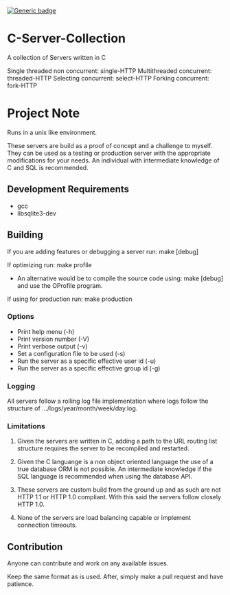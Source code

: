 [![Generic badge](https://img.shields.io/badge/development%20status-in%20development-red.svg "Development Status")](https://shields.io/)

# C-Server-Collection

A collection of Servers written in C

Single threaded non concurrent: single-HTTP
Multithreaded concurrent: threaded-HTTP
Selecting concurrent: select-HTTP
Forking concurrent: fork-HTTP

# Project Note

Runs in a unix like environment.

These servers are build as a proof of concept and a challenge to myself. They can be used as a testing or production server with the appropriate modifications for your needs. An individual with intermediate knowledge of C and SQL is recommended.

## Development Requirements

* gcc
* libsqlite3-dev

## Building

If you are adding features or debugging a server run: make [debug]

If optimizing run: make profile

* An alternative would be to compile the source code using: make [debug] and use the OProfile program.

If using for production run: make production

### Options

* Print help menu (-h)
* Print version number (-V)
* Print verbose output (-v)
* Set a configuration file to be used (-s) <filepath>
* Run the server as a specific effective user id (-u) <unsigned int>
* Run the server as a specific effective group id (-g) <unsigned int>

### Logging

All servers follow a rolling log file implementation where logs follow the structure of .../logs/year/month/week/day.log.

### Limitations

1. Given the servers are written in C, adding a path to the URL routing list structure requires the server to be recompiled and restarted.

2. Given the C languange is a non object oriented language the use of a true database ORM is not possible. An intermediate knowledge if the SQL language is recommended when using the database API.

3. These servers are custom build from the ground up and as such are not HTTP 1.1 or HTTP 1.0 compliant. With this said the servers follow closely HTTP 1.0.

4. None of the servers are load balancing capable or implement connection timeouts.

## Contribution

Anyone can contribute and work on any available issues.

Keep the same format as is used. After, simply make a pull request and have
patience.
